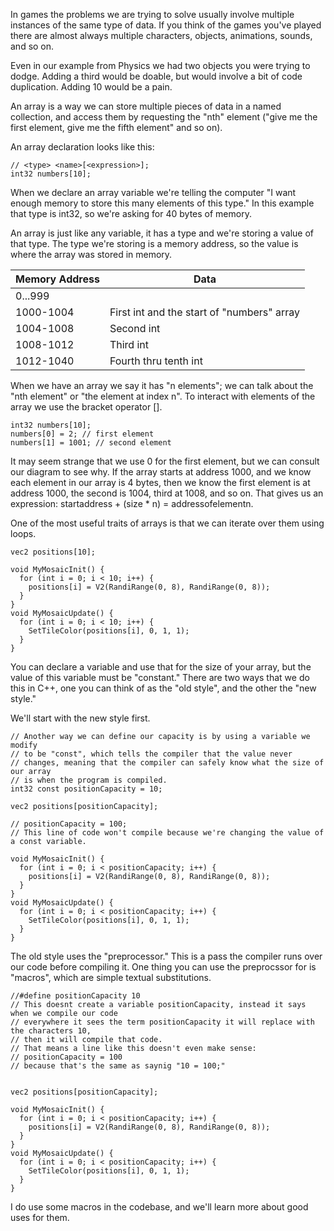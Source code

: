 In games the problems we are trying to solve usually involve multiple instances of the same type of data. If you think of the games you've played there are almost always multiple characters, objects, animations, sounds, and so on.

Even in our example from Physics we had two objects you were trying to dodge. Adding a third would be doable, but would involve a bit of code duplication. Adding 10 would be a pain.

An array is a way we can store multiple pieces of data in a named collection, and access them by requesting the "nth" element ("give me the first element, give me the fifth element" and so on).

An array declaration looks like this:

```
// <type> <name>[<expression>];
int32 numbers[10];
```

When we declare an array variable we're telling the computer "I want enough memory to store this many elements of this type." In this example that type is int32, so we're asking for 40 bytes of memory.

An array is just like any variable, it has a type and we're storing a value of that type. The type we're storing is a memory address, so the value is where the array was stored in memory.



| Memory Address | Data                                       |
| -------------- | ------------------------------------------ |
| 0...999        |                                            |
| 1000-1004      | First int and the start of "numbers" array |
| 1004-1008      | Second int                                 |
| 1008-1012      | Third int                                  |
| 1012-1040      | Fourth thru tenth int                      |

When we have an array we say it has "n elements"; we can talk about the "nth element" or "the element at index n". To interact with elements of the array we use the bracket operator [].

```
int32 numbers[10];
numbers[0] = 2; // first element
numbers[1] = 1001; // second element
```

It may seem strange that we use 0 for the first element, but we can consult our diagram to see why. If the array starts at address 1000, and we know each element in our array is 4 bytes, then we know the first element is at address 1000, the second is 1004, third at 1008, and so on. That gives us an expression: startaddress + (size * n) = addressofelementn.

One of the most useful traits of arrays is that we can iterate over them using loops.

```
vec2 positions[10];

void MyMosaicInit() {
  for (int i = 0; i < 10; i++) {
    positions[i] = V2(RandiRange(0, 8), RandiRange(0, 8));
  }
}
void MyMosaicUpdate() {
  for (int i = 0; i < 10; i++) {
    SetTileColor(positions[i], 0, 1, 1);
  }
}
```

You can declare a variable and use that for the size of your array, but the value of this variable must be "constant." There are two ways that we do this in C++, one you can think of as the "old style", and the other the "new style."

We'll start with the new style first.

```
// Another way we can define our capacity is by using a variable we modify
// to be "const", which tells the compiler that the value never
// changes, meaning that the compiler can safely know what the size of our array
// is when the program is compiled. 
int32 const positionCapacity = 10;

vec2 positions[positionCapacity];

// positionCapacity = 100;
// This line of code won't compile because we're changing the value of a const variable.

void MyMosaicInit() {
  for (int i = 0; i < positionCapacity; i++) {
    positions[i] = V2(RandiRange(0, 8), RandiRange(0, 8));
  }
}
void MyMosaicUpdate() {
  for (int i = 0; i < positionCapacity; i++) {
    SetTileColor(positions[i], 0, 1, 1);
  }
}
```

The old style uses the "preprocessor." This is a pass the compiler runs over our code before compiling it. One thing you can use the preprocssor for is "macros", which are simple textual substitutions.

```
//#define positionCapacity 10
// This doesnt create a variable positionCapacity, instead it says when we compile our code
// everywhere it sees the term positionCapacity it will replace with the characters 10,
// then it will compile that code. 
// That means a line like this doesn't even make sense:
// positionCapacity = 100
// because that's the same as saynig "10 = 100;"


vec2 positions[positionCapacity];

void MyMosaicInit() {
  for (int i = 0; i < positionCapacity; i++) {
    positions[i] = V2(RandiRange(0, 8), RandiRange(0, 8));
  }
}
void MyMosaicUpdate() {
  for (int i = 0; i < positionCapacity; i++) {
    SetTileColor(positions[i], 0, 1, 1);
  }
}
```

I do use some macros in the codebase, and we'll learn more about good uses for them.
